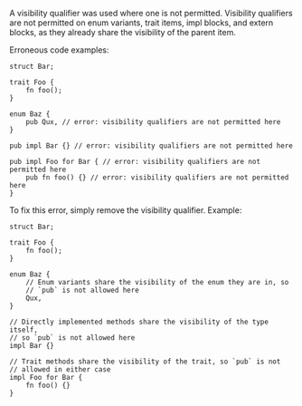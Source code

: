 A visibility qualifier was used where one is not permitted. Visibility
qualifiers are not permitted on enum variants, trait items, impl blocks, and
extern blocks, as they already share the visibility of the parent item.

Erroneous code examples:

```compile_fail,E0449
struct Bar;

trait Foo {
    fn foo();
}

enum Baz {
    pub Qux, // error: visibility qualifiers are not permitted here
}

pub impl Bar {} // error: visibility qualifiers are not permitted here

pub impl Foo for Bar { // error: visibility qualifiers are not permitted here
    pub fn foo() {} // error: visibility qualifiers are not permitted here
}
```

To fix this error, simply remove the visibility qualifier. Example:

```
struct Bar;

trait Foo {
    fn foo();
}

enum Baz {
    // Enum variants share the visibility of the enum they are in, so
    // `pub` is not allowed here
    Qux,
}

// Directly implemented methods share the visibility of the type itself,
// so `pub` is not allowed here
impl Bar {}

// Trait methods share the visibility of the trait, so `pub` is not
// allowed in either case
impl Foo for Bar {
    fn foo() {}
}
```
